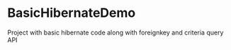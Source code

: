 # BasicHibernateDemo

Project with basic hibernate code along with foreignkey and criteria query API 
